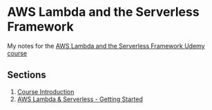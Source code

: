 # AWS Lambda and the Serverless Framework
My notes for the [AWS Lambda and the Serverless Framework Udemy course](https://www.udemy.com/aws-lambda-serverless/learn/v4/overview)

## Sections
1. [Course Introduction](section-01-introduction.md)
2. [AWS Lambda & Serverless - Getting Started](section-02-lamda-and-serverles-getting-started.md)